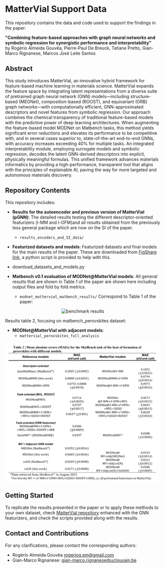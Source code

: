 # MatterVial Support Data
This repository contains the data and code used to support the findings in the paper:

**"Combining feature-based approaches with graph neural networks and symbolic regression for synergistic performance and interpretability"**  
by Rogério Almeida Gouvêa, Pierre-Paul De Breuck, Tatiane Pretto, Gian-Marco Rignanese, Marcos José Leite Santos

## Abstract
This study introduces MatterVial, an innovative hybrid framework for feature-based machine learning in materials science. MatterVial expands the feature space by integrating latent representations from a diverse suite of pretrained graph neural network (GNN) models—including structure-based (MEGNet), composition-based (ROOST), and equivariant (ORB) graph networks—with computationally efficient, GNN-approximated descriptors and novel features from symbolic regression. Our approach combines the chemical transparency of traditional feature-based models with the predictive power of deep learning architectures. When augmenting the feature-based model MODNet on Matbench tasks, this method yields significant error reductions and elevates its performance to be competitive with, and in several cases superior to, state-of-the-art end-to-end GNNs, with accuracy increases exceeding 40% for multiple tasks. An integrated interpretability module, employing surrogate models and symbolic regression, decodes the latent GNN-derived descriptors into explicit, physically meaningful formulas. This unified framework advances materials informatics by providing a high-performance, transparent tool that aligns with the principles of explainable AI, paving the way for more targeted and autonomous materials discovery.

## Repository Contents
This repository includes:
- **Results for the autoencoder and previous version of MatterVial (pGNN)**: The detailed results testing the different descriptor-oriented featurizers (l-MM and l-OFM)and all results obtained from the previously less general package which are now on the SI of the paper.
  - `results_encoders_and_SI_data/`
  
- **Featurized datasets and models**: Featurized datasets and final models for the main results of the paper. These are downloaded from [FigShare link](https://figshare.com/ndownloader/files/57963316), a python script is provided to help with this.
 - download_datasets_and_models.py

- **Matbench v0.1 evaluation of MODNet@MatterVial models**: All general results
that are shown in Table 1 of the paper are shown
here including output files and fold by fold metrics.
  - `modnet_mattervial_matbench_results/`
Correspond to Table 1 of the paper:

<p align='center'>
<img src=".github/Table1MatterVial.png" alt="benchmark results">
</p>


Results table 2, focusing on matbench_perovskites dataset:

- **MODNet@MatterVial with adjacent models**:
  - `mattervial_perovskites_full_analysis`
<p align='center'>
<img src=".github/Table2MatterVial.png" alt="benchmark results">
</p>

## Getting Started
To replicate the results presented in the paper or to apply these methods to your own dataset, check [MatterVial repository](https://github.com/rogeriog/MatterVial)
 enhanced with the GNN featurizers, and check the scripts provided along with the results.



## Contact and Contributions
For any clarifications, please contact the corresponding authors:  
- Rogério Almeida Gouvêa [rogeriog.em@gmail.com](mailto:rogeriog.em@gmail.com])  
- Gian-Marco Rignanese: [gian-marco.rignanese@uclouvain.be](mailto:gian-marco.rignanese@uclouvain.be)  

